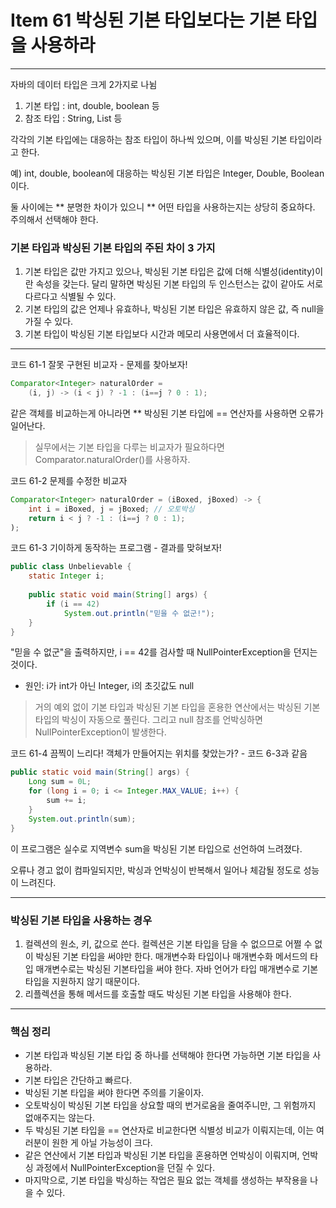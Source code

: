 # Item 61 박싱된 기본 타입보다는 기본 타입을 사용하라

--------------------------------------------

자바의 데이터 타입은 크게 2가지로 나뉨 

1. 기본 타입 : int, double, boolean 등 
2. 참조 타입 : String, List 등 

각각의 기본 타입에는 대응하는 참조 타입이 하나씩 있으며, 이를 박싱된 기본 타입이라고 한다. 

예) int, double, boolean에 대응하는 박싱된 기본 타입은 Integer, Double, Boolean 이다. 

둘 사이에는 ** 분명한 차이가 있으니 ** 어떤 타입을 사용하는지는 상당히 중요하다. 주의해서 선택해야 한다. 

### 기본 타입과 박싱된 기본 타입의 주된 차이 3 가지 

1. 기본 타입은 값만 가지고 있으나, 박싱된 기본 타입은 값에 더해 식별성(identity)이란 속성을 갖는다. 달리 말하면 박싱된 기본 타입의 두 인스턴스는 값이 같아도 서로 다르다고 식별될 수 있다. 
2. 기본 타입의 값은 언제나 유효하나, 박싱된 기본 타입은 유효하지 않은 값, 즉 null을 가질 수 있다. 
3. 기본 타입이 박싱된 기본 타입보다 시간과 메모리 사용면에서 더 효율적이다. 

<hr>


코드 61-1 잘못 구현된 비교자 - 문제를 찾아보자!
``` java
Comparator<Integer> naturalOrder = 
    (i, j) -> (i < j) ? -1 : (i==j ? 0 : 1);
```
같은 객체를 비교하는게 아니라면 ** 박싱된 기본 타입에 == 연산자를 사용하면 오류가 일어난다. 

 
> 실무에서는 기본 타입을 다루는 비교자가 필요하다면 Comparator.naturalOrder()를 사용하자. 

코드 61-2 문제를 수정한 비교자
``` java
Comparator<Integer> naturalOrder = (iBoxed, jBoxed) -> {
    int i = iBoxed, j = jBoxed; // 오토박싱
    return i < j ? -1 : (i==j ? 0 : 1);
);
```

코드 61-3 기이하게 동작하는 프로그램 - 결과를 맞혀보자!
``` java
public class Unbelievable {
    static Integer i;
    
    public static void main(String[] args) {
        if (i == 42)
            System.out.println("믿을 수 없군!");
    }
}
```
"믿을 수 없군"을 출력하지만, i == 42를 검사할 때 NullPointerException을 던지는 것이다. 

* 원인: i가 int가 아닌 Integer, i의 초깃값도 null

>  거의 예외 없이 기본 타입과 박싱된 기본 타입을 혼용한 연산에서는 박싱된 기본 타입의 박싱이 자동으로 풀린다. 그리고 null 참조를 언박싱하면 NullPointerException이 발생한다.

코드 61-4 끔찍이 느리다! 객체가 만들어지는 위치를 찾았는가? - 코드 6-3과 같음
``` java
public static void main(String[] args) {
    Long sum = 0L;
    for (long i = 0; i <= Integer.MAX_VALUE; i++) {
        sum += i;
    }
    System.out.println(sum);
}
```
이 프로그램은 실수로 지역변수 sum을 박싱된 기본 타입으로 선언하여 느려졌다. 

오류나 경고 없이 컴파일되지만, 박싱과 언박싱이 반복해서 일어나 체감될 정도로 성능이 느려진다. 

<hr>

### 박싱된 기본 타입을 사용하는 경우
1. 컬렉션의 원소, 키, 값으로 쓴다. 
컬렉션은 기본 타입을 담을 수 없으므로 어쩔 수 없이 박싱된 기본 타입을 써야만 한다. 매개변수화 타입이나 매개변수화 메서드의 타입 매개변수로는 박싱된 기본타입을 써야 한다.
자바 언어가 타입 매개변수로 기본 타입을 지원하지 않기 때문이다. 
2. 리플렉션을 통해 메서드를 호출할 때도 박싱된 기본 타입을 사용해야 한다. 

<hr>

### 핵심 정리
- 기본 타입과 박싱된 기본 타입 중 하나를 선택해야 한다면 가능하면 기본 타입을 사용하라. 
- 기본 타입은 간단하고 빠르다. 
- 박싱된 기본 타입을 써야 한다면 주의를 기울이자. 
- 오토박싱이 박싱된 기본 타입을 상요할 때의 번거로움을 줄여주니만, 그 위험까지 없애주지는 않는다. 
- 두 박싱된 기본 타입을 == 연산자로 비교한다면 식별성 비교가 이뤄지는데, 이는 여러분이 원한 게 아닐 가능성이 크다. 
- 같은 연산에서 기본 타입과 박싱된 기본 타입을 혼용하면 언박싱이 이뤄지며, 언박싱 과정에서 NullPointerException을 던질 수 있다. 
- 마지막으로, 기본 타입을 박싱하는 작업은 필요 없는 객체를 생성하는 부작용을 나을 수 있다. 